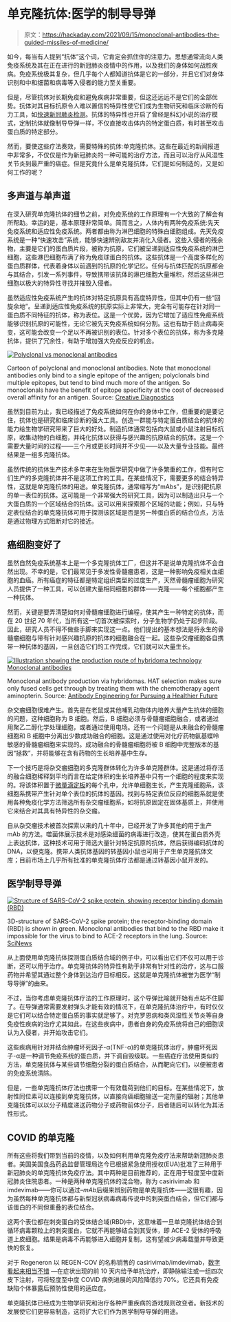 # 单克隆抗体:医学的制导导弹

> 原文：<https://hackaday.com/2021/09/15/monoclonal-antibodies-the-guided-missiles-of-medicine/>

如今，每当有人提到“抗体”这个词，它肯定会抓住你的注意力。思想通常流向人类免疫系统及其在正在进行的新冠肺炎疫情中的作用，以及我们的身体如何战胜疾病。免疫系统极其复杂，但几乎每个人都知道抗体是它的一部分，并且它们对身体识别和中和细菌和病毒等入侵者的能力至关重要。

但是，尽管抗体对长期免疫和避免疾病非常重要，但这还远远不是它们的全部优势。抗体对其目标抗原令人难以置信的特异性使它们成为生物研究和临床诊断的有力工具，如[快速新冠肺炎检测](https://hackaday.com/2020/03/30/coronavirus-testing-follow-up-rapid-immunologic-testing/)。抗体的特异性也开启了曾经是科幻小说的治疗模式，定制抗体就像制导导弹一样，不仅直接攻击体内的特定蛋白质，有时甚至攻击蛋白质的特定部分。

然而，要使这些疗法奏效，需要特殊的抗体:单克隆抗体。这些在最近的新闻报道中非常多，不仅仅是作为新冠肺炎的一种可能的治疗方法，而且可以治疗从风湿性关节炎到最严重的癌症。但是究竟什么是单克隆抗体，它们是如何制造的，又是如何工作的呢？

## 多声道与单声道

在深入研究单克隆抗体的细节之前，对免疫系统的工作原理有一个大致的了解会有所帮助。幸运的是，基本原理非常简单。简而言之，人体内有两种免疫系统:先天免疫系统和适应性免疫系统。两者都由称为淋巴细胞的特殊白细胞组成。先天免疫系统是一种“快速攻击”系统，能够快速辨别敌友并消化入侵者。这些入侵者的残余物，主要是它们的蛋白质片段，被称为抗原，它们被呈递到适应性免疫系统的淋巴细胞，这些淋巴细胞布满了称为免疫球蛋白的抗体。这些抗体是一个高度多样化的蛋白质群体，代表着身体以前遇到的抗原的化学记忆。任何与抗体匹配的抗原都会与其结合，引发一系列事件，导致携带该抗体的淋巴细胞大量堆积，然后这些淋巴细胞以极大的特异性寻找并摧毁入侵者。

虽然适应性免疫系统产生的抗体对特定抗原具有高度特异性，但其中仍有一些“回旋余地”。呈递到适应性免疫系统的抗原实际上非常大，完全有可能存在针对同一蛋白质不同特征的抗体，称为表位。这是一个优势，因为它增加了适应性免疫系统能够识别抗原的可能性，无论它被先天免疫系统如何分割。这也有助于防止病毒突变，这可能会改变一个足以不再被识别的表位。针对多个表位的抗体，称为多克隆抗体，提供了冗余性，有助于增加强大免疫反应的机会。

[![Polyclonal vs monoclonal antibodies](img/27c86c1465e826839692fb60ec0d8e3f.png)](https://hackaday.com/wp-content/uploads/2021/08/Polyclonal-vs-Monoclona-Antibodies-4.jpg)

Cartoon of polyclonal and monoclonal antibodies. Note that monoclonal antibodies only bind to a single epitope of the antigen; polyclonals bind multiple epitopes, but tend to bind much more of the antigen. So monoclonals have the benefit of epitope specificity at the cost of decreased overall affinity for an antigen. Source: [Creative Diagnostics](https://www.creative-diagnostics.com/polyclonal-vs-monoclonal-antibodies.htm)

虽然到目前为止，我已经描述了免疫系统如何在你的身体中工作，但重要的是要记住，抗体也是研究和临床诊断的强大工具。创造一群能与特定蛋白质结合的抗体的能力给生物学研究带来了巨大的好处。制造抗体通常包括向大鼠或小鼠注射目标抗原，收集动物的白细胞，并纯化抗体以获得与感兴趣的抗原结合的抗体。这是一个需要大量时间的过程——三个月或更长时间并不少见——以及大量专业技能。最终结果是一组多克隆抗体。

虽然传统的抗体生产技术多年来在生物医学研究中做了许多繁重的工作，但有时它们生产的多克隆抗体并不是这项工作的工具。在某些情况下，需要更多的结合特异性，这就是单克隆抗体的用途。单克隆抗体，通常缩写为“mAbs”，是识别靶抗原的单一表位的抗体。这可能是一个非常强大的研究工具，因为可以制造出只与一个大蛋白质的一个区域结合的抗体。这可以用来探索那个区域的功能；例如，只与特定表位结合的单克隆抗体可用于探测该区域是否是另一种蛋白质的结合位点，方法是通过物理方式阻断对它的接近。

## 癌细胞变好了

虽然自然免疫系统基本上是一个多克隆抗体工厂，但这并不是说单克隆抗体不会自然出现。不幸的是，它们最常见于多发性骨髓瘤患者，这是一种影响免疫相关血细胞的血癌。所有癌症的特征都是特定组织类型的过度生产，天然骨髓瘤细胞为研究人员提供了一种工具，可以创建大量相同细胞的群体——克隆——每个细胞都产生一种抗体。

然而，关键是要弄清楚如何对骨髓瘤细胞进行编程，使其产生一种特定的抗体，而在 20 世纪 70 年代，当所有这一切首次被探索时，分子生物学仍处于起步阶段。因此，研究人员不得不做些手脚来实现这一点。他们提出的基本想法是将永生的骨髓瘤细胞与带有针对感兴趣抗原的抗体的细胞融合在一起。这些杂交瘤细胞各自携带一种抗体的基因，一旦创造它们的工作完成，它们就可以大量生长。

[![Illustration showing the production route of hybridoma technology Monoclonal antibodies](img/c0181b32214c96b1350dfe6374a7e09f.png)](https://hackaday.com/wp-content/uploads/2021/08/Illustration-showing-the-production-route-of-hybridoma-technology-Monoclonal-antibodies.jpg)

Monoclonal antibody production via hybridomas. HAT selection makes sure only fused cells get through by treating them with the chemotherapy agent aminopterin. Source: [Antibody Engineering for Pursuing a Healthier Future](https://www.researchgate.net/publication/315849444_Antibody_Engineering_for_Pursuing_a_Healthier_Future)

杂交瘤细胞很难产生。首先是在老鼠或其他哺乳动物体内培养大量产生抗体的细胞的问题，这种细胞称为 B 细胞。然后，B 细胞必须与骨髓瘤细胞融合，或者通过用聚乙二醇化学处理细胞，或者通过使用电场。还有一个问题是从未融合的骨髓瘤细胞和 B 细胞中分离出少数成功融合的细胞。这是通过使用对化疗药物氨基蝶呤敏感的骨髓瘤细胞来实现的。成功融合的骨髓瘤细胞将被 B 细胞中完整版本的基因“拯救”，并将能够在含有药物的生长培养基中生存。

下一个技巧是将杂交瘤细胞的多克隆群体转化为许多单克隆群体。这是通过将存活的融合细胞稀释到平均而言在给定体积的生长培养基中只有一个细胞的程度来实现的。将该体积置于[微量滴定板](https://hackaday.com/2017/06/23/go-small-get-big-the-hack-that-revolutionized-bioscience/)的每个孔中，允许单细胞生长，产生克隆细胞系，该细胞系携带产生针对单个表位的抗体的基因。找到与特定表位反应的细胞系就是使用各种免疫化学方法筛选所有杂交瘤细胞系，如将抗原固定在固体基质上，并使用它来结合对其具有特异性的杂交瘤。

自从杂交瘤技术被首次探索以来的几十年中，已经开发了许多其他的用于生产 mAb 的方法。噬菌体展示技术是对感染细菌的病毒进行改造，使其在蛋白质外壳上表达抗体，这种技术可用于筛选大量针对特定抗原的抗体，然后获得编码抗体的 DNA，以便克隆。携带人类抗体基因的转基因小鼠也可用于产生单克隆抗体文库；目前市场上几乎所有批准的单克隆抗体疗法都是通过转基因小鼠开发的。

## 医学制导导弹

[![Structure of SARS-CoV-2 spike protein, showing receptor binding domain (RBD)](img/24e4ae31c2411cf7b1492973888085ab.png)](https://hackaday.com/wp-content/uploads/2021/08/image_8147_2-SARS-CoV-2.jpg)

3D-structure of SARS-CoV-2 spike protein; the receptor-binding domain (RBD) is shown in green. Monoclonal antibodies that bind to the RBD make it impossible for the virus to bind to ACE-2 receptors in the lung. Source: [SciNews](http://www.sci-news.com/medicine/sars-cov-2-spike-protein-08147.html)

从上面使用单克隆抗体探测蛋白质结合域的例子中，可以看出它们不仅可以用于诊断，还可以用于治疗。单克隆抗体的特异性有助于非常有针对性的治疗，这与口服药物并希望其通过整个身体到达治疗目标相反。这就是单克隆抗体被誉为医学“制导导弹”的由来。

不过，当你考虑单克隆抗体疗法的工作原理时，这个导弹比喻就开始有点站不住脚了。在导弹通常需要发射弹头才能有效的情况下，在单克隆抗体治疗中，有时仅仅是它们可以结合特定蛋白质的事实就足够了。对克罗恩病和类风湿性关节炎等自身免疫性疾病的治疗尤其如此，在这些疾病中，患者自身的免疫系统将自己的细胞误认为入侵者，并开始攻击它们。

这些疾病用针对并结合肿瘤坏死因子-α(TNF-α)的单克隆抗体治疗，肿瘤坏死因子-α是一种调节免疫系统的蛋白质，并下调自毁级联。一些癌症疗法使用类似的方法，单克隆抗体与某些调节细胞分裂的蛋白质结合，从而靶向它们，以便被患者的免疫系统清除。

但是，一些单克隆抗体疗法也携带一个有效载荷到他们的目标。在某些情况下，放射性同位素可以连接到单克隆抗体，以直接向癌细胞输送一定剂量的辐射；其他单克隆抗体可以以分子精度递送药物分子或药物前体分子，后者随后可以转化为其活性形式。

## COVID 的单克隆

所有这些将我们带到当前的疫情，以及如何利用单克隆免疫疗法来帮助新冠肺炎患者。美国美国食品药品监督管理局迄今已根据紧急使用授权(EUA)批准了三种用于新冠肺炎的单克隆抗体免疫疗法。其中两种是目前推荐的，正在用于轻度至中度新冠肺炎住院患者。一种是两种单克隆抗体的混合物，称为 casirivimab 和 imdevimab——你可以通过–*mAb*后缀来辨别药物是单克隆抗体——这很有趣，因为虽然每种单克隆抗体都与新型冠状病毒病毒传说中的刺突蛋白结合，但它们都与该蛋白的不同但重叠的表位结合。

这两个表位都在刺突蛋白的受体结合域(RBD)中，这意味着一旦单克隆抗体结合到循环病毒颗粒上的刺突蛋白，它就不再能够结合到其受体，即 ACE-2 受体的呼吸道上皮细胞。结果是病毒不再能够进入细胞并复制，这有望减少病毒载量并导致更快的恢复。

对于 Regeneron 以 REGEN-COV 的名称销售的 casirivimab/imdevimab，[数字看起来相当不错](https://www.medicalbag.com/home/news/regen-cov-casirivimab-imdevimab-monoclonal-antibody-therapy-high-risk-covid-19/) —在症状出现的前 10 天内给予单抗治疗，即静脉输注或一组四次皮下注射，可将轻度至中度 COVID 病例进展的风险降低约 70%。它还具有免疫缺陷个体暴露后预防性使用的适应症。

单克隆抗体已经成为生物学研究和治疗各种严重疾病的游戏规则改变者。新技术的发展使它们更容易制造，这将扩大它们作为医学制导导弹的用途。